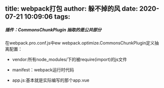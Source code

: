 title: webpack打包
author: 躲不掉的风
date: 2020-07-21 10:09:06
tags:
---
##### 插件：CommonsChunkPlugin 抽取的是公共部分
在webpack.pro.conf.js中ew webpack.optimize.CommonsChunkPlugin定义抽离配置：

  - vendor:所有node_modules/下的被require(import)的js文件

  - manifest：webpack运行时代码

  - app.js:基本就是实际编写的那个app.vue
